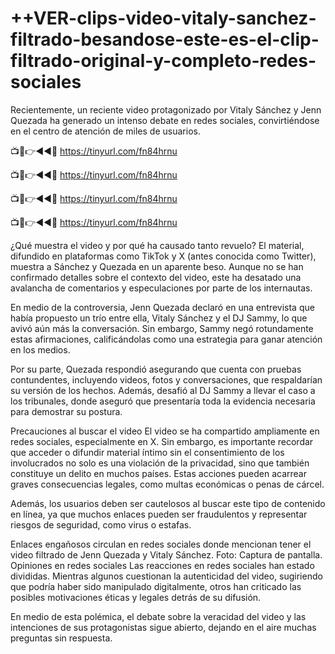 # ++VER-clips-video-vitaly-sanchez-filtrado-besandose-este-es-el-clip-filtrado-original-y-completo-redes-sociales

Recientemente, un reciente video protagonizado por Vitaly Sánchez y Jenn Quezada ha generado un intenso debate en redes sociales, convirtiéndose en el centro de atención de miles de usuarios.

📺📱👉◄◄🔴  https://tinyurl.com/fn84hrnu

📺📱👉◄◄🔴  https://tinyurl.com/fn84hrnu

📺📱👉◄◄🔴  https://tinyurl.com/fn84hrnu

📺📱👉◄◄🔴  https://tinyurl.com/fn84hrnu

¿Qué muestra el video y por qué ha causado tanto revuelo?
El material, difundido en plataformas como TikTok y X (antes conocida como Twitter), muestra a Sánchez y Quezada en un aparente beso. Aunque no se han confirmado detalles sobre el contexto del video, este ha desatado una avalancha de comentarios y especulaciones por parte de los internautas.

En medio de la controversia, Jenn Quezada declaró en una entrevista que había propuesto un trío entre ella, Vitaly Sánchez y el DJ Sammy, lo que avivó aún más la conversación. Sin embargo, Sammy negó rotundamente estas afirmaciones, calificándolas como una estrategia para ganar atención en los medios.

Por su parte, Quezada respondió asegurando que cuenta con pruebas contundentes, incluyendo videos, fotos y conversaciones, que respaldarían su versión de los hechos. Además, desafió al DJ Sammy a llevar el caso a los tribunales, donde aseguró que presentaría toda la evidencia necesaria para demostrar su postura.


Precauciones al buscar el video
El video se ha compartido ampliamente en redes sociales, especialmente en X. Sin embargo, es importante recordar que acceder o difundir material íntimo sin el consentimiento de los involucrados no solo es una violación de la privacidad, sino que también constituye un delito en muchos países. Estas acciones pueden acarrear graves consecuencias legales, como multas económicas o penas de cárcel.


Además, los usuarios deben ser cautelosos al buscar este tipo de contenido en línea, ya que muchos enlaces pueden ser fraudulentos y representar riesgos de seguridad, como virus o estafas.

Enlaces engañosos circulan en redes sociales donde mencionan tener el video filtrado de Jenn Quezada y Vitaly Sánchez. Foto: Captura de pantalla.
Opiniones en redes sociales
Las reacciones en redes sociales han estado divididas. Mientras algunos cuestionan la autenticidad del video, sugiriendo que podría haber sido manipulado digitalmente, otros han criticado las posibles motivaciones éticas y legales detrás de su difusión.

En medio de esta polémica, el debate sobre la veracidad del video y las intenciones de sus protagonistas sigue abierto, dejando en el aire muchas preguntas sin respuesta.

